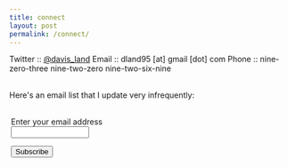 ```yaml
---
title: connect
layout: post
permalink: /connect/
---
```


Twitter :: [@davis_land](https://twitter.com/davis_land)
Email :: dland95 [at] gmail [dot] com
Phone :: nine-zero-three nine-two-zero nine-two-six-nine<br><br>

Here&#39;s an email list that I update very infrequently:
<form style="border:0px solid #ccc;padding:3px;text-align:left;" action="https://tinyletter.com/davis_land" method="post" target="popupwindow" onsubmit="window.open('https://tinyletter.com/davis_land', 'popupwindow', 'scrollbars=yes,width=800,height=600');return true">
<p><label for="tlemail">Enter your email address</label><br><input type="text" style="width:140px" name="email" id="tlemail" /></p><input type="hidden" value="1" name="embed"/><input type="submit" value="Subscribe" />